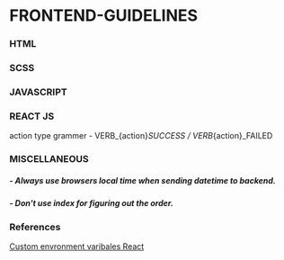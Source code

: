 # FRONTEND-GUIDELINES

### HTML

### SCSS

### JAVASCRIPT

### REACT JS

action type grammer - VERB_{action}_SUCCESS / VERB_{action}_FAILED

### MISCELLANEOUS
##### - Always use browsers local time when sending datetime to backend.

##### - Don't use index for figuring out the order.

### References
[Custom envronment varibales React](https://facebook.github.io/create-react-app/docs/adding-custom-environment-variables)
